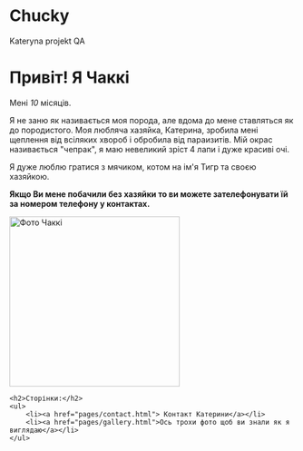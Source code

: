 # Chucky
Kateryna projekt QA
<!DOCTYPE html>
<html lang="uk">
<head>
    <meta charset="UTF-8">
    <title>Про мене та Чаккі</title>
</head>
<body>
    <h1>Привіт! Я Чаккі</h1>
    <p>Мені <em>10</em> місяців.</p>
    <p>Я не заню як називається моя порода, але вдома до мене ставляться як до породистого. Моя любляча хазяйка, Катерина, зробила мені щеплення від всіляких хвороб і обробила від параизитів. Мій окрас називається "чепрак", я маю невеликий зріст 4 лапи і дуже красиві очі.</p>
      <p>Я дуже люблю гратися з мячиком, котом на ім'я Тигр та своєю хазяйкою.</p>
       <p><strong>Якщо Ви мене побачили без хазяйки то ви можете зателефонувати їй за номером телефону у контактах.</strong></p>
	<img src="C:\Users\Laptopchik\Documents\WEB\photo\dog 8.jpg" alt="Фото Чаккі" width="300">	</p>

    <h2>Сторінки:</h2>
    <ul>
        <li><a href="pages/contact.html"> Контакт Катерини</a></li>
        <li><a href="pages/gallery.html">Ось трохи фото щоб ви знали як я виглядаю</a></li>
    </ul>
</body>
</html>
